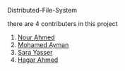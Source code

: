 Distributed-File-System

there are 4 contributers in this project 
1. [Nour Ahmed](https://github.com/NourAhmedM)
2. [Mohamed Ayman](https://github.com/TheRubick)
3. [Sara Yasser](https://github.com/sara-yasser)
4. [Hagar Ahmed]()
